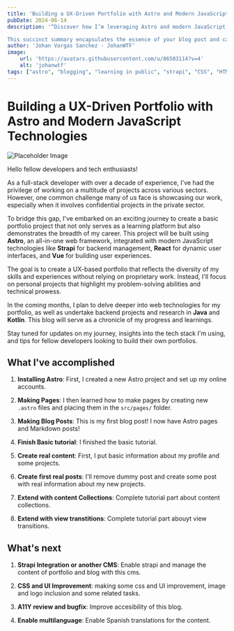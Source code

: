 ```yaml
---
title: 'Building a UX-Driven Portfolio with Astro and Modern JavaScript Technologies'
pubDate: 2024-06-14
description: '“Discover how I’m leveraging Astro and modern JavaScript frameworks to build a UX-centric portfolio that circumvents the challenge of displaying private sector work. Join me as I share my journey, personal projects, and future plans in web and backend development.”

This succinct summary encapsulates the essence of your blog post and can be used as a teaser to entice readers. Feel free to adjust it to your liking!'
author: 'Johan Vargas Sanchez - JohanWTF'
image:
    url: 'https://avatars.githubusercontent.com/u/86503114?v=4'
    alt: 'johanwtf'
tags: ["astro", "blogging", "learning in public", "strapi", "CSS", "HTML", "preact"]
---
```


# Building a UX-Driven Portfolio with Astro and Modern JavaScript Technologies

![Placeholder Image](https://via.placeholder.com/150)

Hello fellow developers and tech enthusiasts!

As a full-stack developer with over a decade of experience, I've had the privilege of working on a multitude of projects across various sectors. However, one common challenge many of us face is showcasing our work, especially when it involves confidential projects in the private sector.

To bridge this gap, I've embarked on an exciting journey to create a basic portfolio project that not only serves as a learning platform but also demonstrates the breadth of my career. This project will be built using **Astro**, an all-in-one web framework, integrated with modern JavaScript technologies like **Strapi** for backend management, **React** for dynamic user interfaces, and **Vue** for building user experiences.

The goal is to create a UX-based portfolio that reflects the diversity of my skills and experiences without relying on proprietary work. Instead, I'll focus on personal projects that highlight my problem-solving abilities and technical prowess.

In the coming months, I plan to delve deeper into web technologies for my portfolio, as well as undertake backend projects and research in **Java** and **Kotlin**. This blog will serve as a chronicle of my progress and learnings.

Stay tuned for updates on my journey, insights into the tech stack I'm using, and tips for fellow developers looking to build their own portfolios.

## What I've accomplished

1. **Installing Astro**: First, I created a new Astro project and set up my online accounts.

2. **Making Pages**: I then learned how to make pages by creating new `.astro` files and placing them in the `src/pages/` folder.

3. **Making Blog Posts**: This is my first blog post! I now have Astro pages and Markdown posts!

4. **Finish Basic tutorial**: I finished the basic tutorial.

5. **Create real content**: First, I put basic information about my profile and some projects.

6. **Create first real posts**: I'll remove dummy post and create some post with real information about my new projects.

7. **Extend with content Collections**: Complete tutorial part about content collections.

8. **Extend with view transtitions**: Complete tutorial part abouyt view transitions.

## What's next


1. **Strapi Integration or another CMS**: Enable strapi and manage the content of portfolio and blog with this cms.

2. **CSS and UI Improvement**: making some css and UI improvement, image and logo inclusion and some related tasks.

3. **A11Y review and bugfix**: Improve accesibility of this blog.

4. **Enable multilanguage**: Enable Spanish translations for the content.